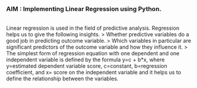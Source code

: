 ### AIM : Implementing Linear Regression using Python.
<br>
Linear regression is used in the field of predictive analysis.
Regression helps us to give the following insights.
> Whether predictive variables do a good job in predicting outcome variable.
> Which variables in particular are significant predictors of the outcome variable and how they influence it.
> The simplest form of regression equation with one dependent and one independent variable is defined by the formula y=c + b*x, where y=estimated dependent variable score, c=constant, b=regression coefficient, and x= score on the independent variable and it helps us to define the relationship between the variables.